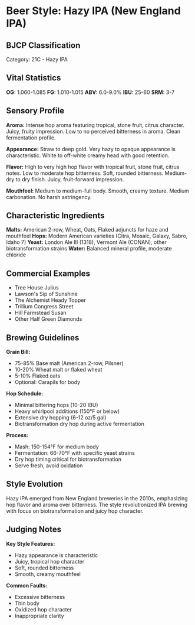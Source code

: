 # Beer Style: Hazy IPA (New England IPA)

## BJCP Classification

Category: 21C - Hazy IPA

## Vital Statistics

**OG:** 1.060-1.085
**FG:** 1.010-1.015
**ABV:** 6.0-9.0%
**IBU:** 25-60
**SRM:** 3-7

## Sensory Profile

**Aroma:** Intense hop aroma featuring tropical, stone fruit, citrus character. Juicy, fruity impression. Low to no perceived bitterness in aroma. Clean fermentation profile.

**Appearance:** Straw to deep gold. Very hazy to opaque appearance is characteristic. White to off-white creamy head with good retention.

**Flavor:** High to very high hop flavor with tropical fruit, stone fruit, citrus notes. Low to moderate hop bitterness. Soft, rounded bitterness. Medium-dry to dry finish. Juicy, fruit-forward impression.

**Mouthfeel:** Medium to medium-full body. Smooth, creamy texture. Medium carbonation. No harsh astringency.

## Characteristic Ingredients

**Malts:** American 2-row, Wheat, Oats, Flaked adjuncts for haze and mouthfeel
**Hops:** Modern American varieties (Citra, Mosaic, Galaxy, Sabro, Idaho 7)
**Yeast:** London Ale III (1318), Vermont Ale (CONAN), other biotransformation strains
**Water:** Balanced mineral profile, moderate chloride

## Commercial Examples

- Tree House Julius
- Lawson's Sip of Sunshine
- The Alchemist Heady Topper
- Trillium Congress Street
- Hill Farmstead Susan
- Other Half Green Diamonds

## Brewing Guidelines

**Grain Bill:**

- 75-85% Base malt (American 2-row, Pilsner)
- 10-20% Wheat malt or flaked wheat
- 5-10% Flaked oats
- Optional: Carapils for body

**Hop Schedule:**

- Minimal bittering hops (10-20 IBU)
- Heavy whirlpool additions (150°F or below)
- Extensive dry hopping (6-12 oz/5 gal)
- Biotransformation dry hop during active fermentation

**Process:**

- Mash: 150-154°F for medium body
- Fermentation: 66-70°F with specific yeast strains
- Dry hop timing critical for biotransformation
- Serve fresh, avoid oxidation

## Style Evolution

Hazy IPA emerged from New England breweries in the 2010s, emphasizing hop flavor and aroma over bitterness. The style revolutionized IPA brewing with focus on biotransformation and juicy hop character.

## Judging Notes

**Key Style Features:**

- Hazy appearance is characteristic
- Juicy, tropical hop character
- Soft, rounded bitterness
- Smooth, creamy mouthfeel

**Common Faults:**

- Excessive bitterness
- Thin body
- Oxidized hop character
- Inappropriate clarity
